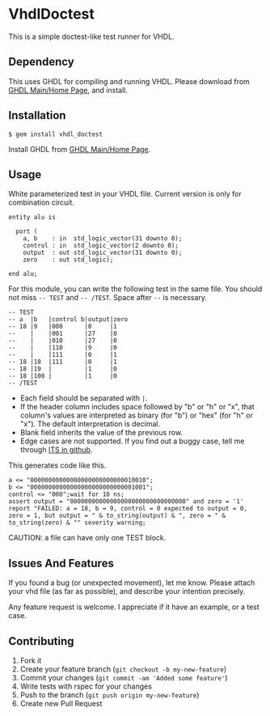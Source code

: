 # VhdlDoctest

This is a simple doctest-like test runner for VHDL.

## Dependency

This uses GHDL for compiling and running VHDL.  Please download from [GHDL Main/Home Page](http://ghdl.free.fr), and install.

## Installation

    $ gem install vhdl_doctest

Install GHDL from [GHDL Main/Home Page](http://ghdl.free.fr).

## Usage

White parameterized test in your VHDL file.  Current version is only for combination circuit.

    entity alu is
    
      port (
        a, b    : in  std_logic_vector(31 downto 0);
        control : in  std_logic_vector(2 downto 0);
        output  : out std_logic_vector(31 downto 0);
        zero    : out std_logic);
    
    end alu;

For this module, you can write the following test in the same file.  You should not miss `-- TEST` and `-- /TEST`.  Space after `--` is necessary.

    -- TEST
    -- a  |b   |control b|output|zero
    -- 18 |9   |000      |0     |1
    --    |    |001      |27    |0
    --    |    |010      |27    |0
    --    |    |110      |9     |0
    --    |    |111      |0     |1
    -- 18 |18  |111      |0     |1
    -- 18 |19  |         |1     |0
    -- 18 |100 |         |1     |0
    -- /TEST

- Each field should be separated with `|`.
- If the header column includes space followed by "b" or "h" or "x", that column's values are interpreted as binary (for "b") or "hex" (for "h" or "x").  The default interpretation is decimal.
- Blank field inherits the value of the previous row.
- Edge cases are not supported.  If you find out a buggy case, tell me through [ITS in github](https://github.com/tomykaira/vhdl_doctest/issues).

This generates code like this.

    a <= "00000000000000000000000000010010";
    b <= "00000000000000000000000000001001";
    control <= "000";wait for 10 ns;
    assert output = "00000000000000000000000000000000" and zero = '1' report "FAILED: a = 18, b = 9, control = 0 expected to output = 0, zero = 1, but output = " & to_string(output) & ", zero = " & to_string(zero) & "" severity warning;

CAUTION: a file can have only one TEST block.

## Issues And Features

If you found a bug (or unexpected movement), let me know.  Please attach your vhd file (as far as possible), and describe your intention precisely.

Any feature request is welcome.  I appreciate if it have an example, or a test case.

## Contributing

1. Fork it
2. Create your feature branch (`git checkout -b my-new-feature`)
3. Commit your changes (`git commit -am 'Added some feature'`)
4. Write tests with rspec for your changes
5. Push to the branch (`git push origin my-new-feature`)
6. Create new Pull Request
